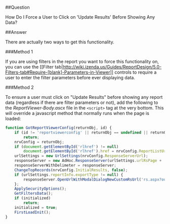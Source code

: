 ##Question

How Do I Force a User to Click on 'Update Results' Before Showing Any Data?

##Answer

There are actually two ways to get this functionality. 

###Method 1

If you are using filters in the report you want to force this functionality on, you can use the [[Filter tab|http://wiki.izenda.us/Guides/ReportDesign/5.0-Filters-tab#Require-[blank]-Parameters-in-Viewer]] controls to require a user to enter the filter parameters before ever displaying data. 

###Method 2

To ensure a user must click on "Update Results" before showing any report data (regardless if there are filter parameters or not), add the following to the _ReportViewer-Body.ascx_ file in the ``<script>`` tag at the very bottom. This will override a javascript method that normally runs when the page is loaded:
 
```javascript
function GotReportViewerConfig(returnObj, id) {
    if (id != 'reportviewerconfig' || returnObj == undefined || returnObj == null)
        return;
    nrvConfig = returnObj;
    if (document.getElementById('rlhref') != null)
        document.getElementById('rlhref').href = nrvConfig.ReportListUrl;
    urlSettings = new UrlSettings(nrvConfig.ResponseServerUrl);
    responseServer = new AdHoc.ResponseServer(urlSettings.urlRsPage + '?', 0);
    responseServerWithDelimeter = responseServer;
    ChangeTopRecords(nrvConfig.InitialResults, false);
    if (urlSettings.reportInfo.exportType != null) {
        responseServer.OpenUrlWithModalDialogNewCustomRsUrl('rs.aspx?output=' + urlSettings.reportInfo.exportType, 'aspnetForm', 'reportFrame', nrvConfig.ResponseServerUrl);
    };
    ApplySecurityOptions();
    GetFiltersData();
    if (initialized)
        return;
    initialized = true;
    FirstLoadInit();
}
```